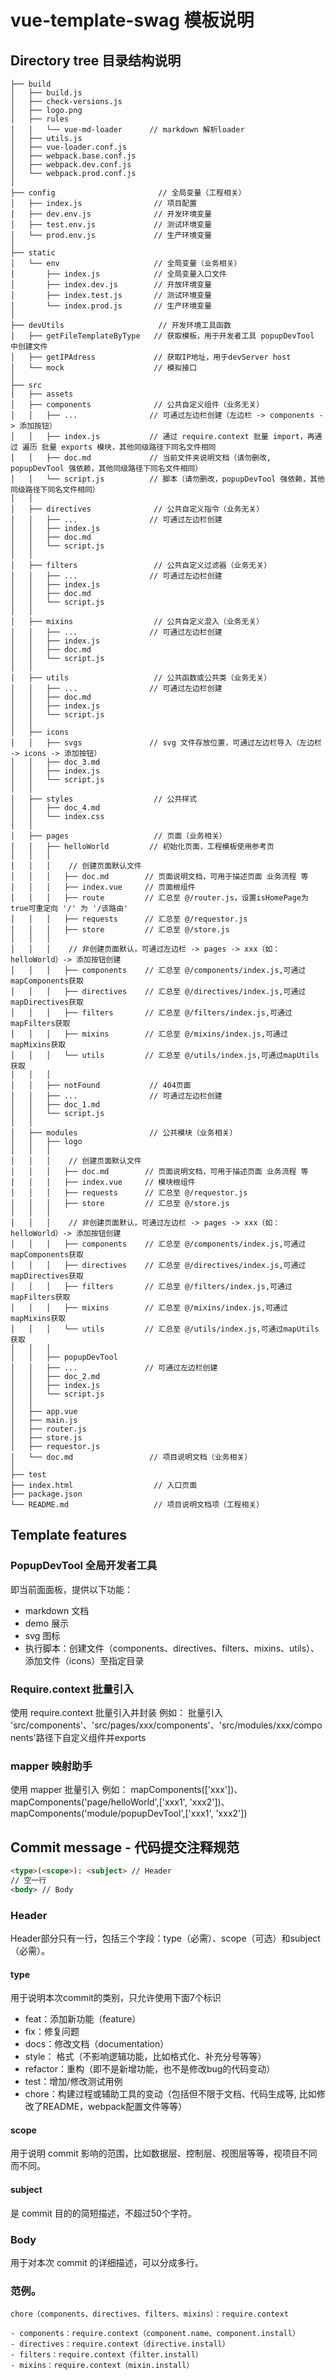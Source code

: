 # vue-template-swag 模板说明

##  Directory tree 目录结构说明
``` dsconfig
├── build
│   ├── build.js
│   ├── check-versions.js
│   ├── logo.png
│   ├── rules
│   │   └── vue-md-loader      // markdown 解析loader
│   ├── utils.js
│   ├── vue-loader.conf.js
│   ├── webpack.base.conf.js
│   ├── webpack.dev.conf.js
│   └── webpack.prod.conf.js
│
├── config                       // 全局变量（工程相关）
│   ├── index.js                // 项目配置
│   ├── dev.env.js              // 开发环境变量
│   ├── test.env.js             // 测试环境变量
│   └── prod.env.js             // 生产环境变量
│
├── static
│   └── env                     // 全局变量（业务相关）
│       ├── index.js            // 全局变量入口文件
│       ├── index.dev.js        // 开放环境变量
│       ├── index.test.js       // 测试环境变量
│       └── index.prod.js       // 生产环境变量
│
├── devUtils                     // 开发环境工具函数
│   ├── getFileTemplateByType   // 获取模板，用于开发者工具 popupDevTool 中创建文件
│   ├── getIPAdress             // 获取IP地址，用于devServer host
│   └── mock                    // 模拟接口
│
├── src
│   ├── assets
│   ├── components              // 公共自定义组件（业务无关）
│   │   ├── ...                // 可通过左边栏创建（左边栏 -> components -> 添加按钮）
│   │   ├── index.js           // 通过 require.context 批量 import，再通过 遍历 批量 exports 模块，其他同级路径下同名文件相同
│   │   ├── doc.md             // 当前文件夹说明文档（请勿删改, popupDevTool 强依赖，其他同级路径下同名文件相同）
│   │   └── script.js          // 脚本（请勿删改，popupDevTool 强依赖，其他同级路径下同名文件相同）
│   │
│   ├── directives              // 公共自定义指令（业务无关）
│   │   ├── ...                // 可通过左边栏创建
│   │   ├── index.js
│   │   ├── doc.md
│   │   └── script.js
│   │
│   ├── filters                 // 公共自定义过滤器（业务无关）
│   │   ├── ...                // 可通过左边栏创建
│   │   ├── index.js
│   │   ├── doc.md
│   │   └── script.js
│   │
│   ├── mixins                  // 公共自定义混入（业务无关）
│   │   ├── ...                // 可通过左边栏创建
│   │   ├── index.js
│   │   ├── doc.md
│   │   └── script.js
│   │
│   ├── utils                   // 公共函数或公共类（业务无关）
│   │   ├── ...                // 可通过左边栏创建
│   │   ├── doc.md
│   │   ├── index.js
│   │   └── script.js
│   │
│   ├── icons
│   │   ├── svgs               // svg 文件存放位置，可通过左边栏导入（左边栏 -> icons -> 添加按钮）
│   │   ├── doc_3.md
│   │   ├── index.js
│   │   └── script.js
│   │
│   ├── styles                  // 公共样式
│   │   ├── doc_4.md
│   │   └── index.css
│   │
│   ├── pages                   // 页面（业务相关）
│   │   ├── helloWorld         // 初始化页面，工程模板使用参考页
│   │   │
│   │   │    // 创建页面默认文件
│   │   │   ├── doc.md        // 页面说明文档，可用于描述页面 业务流程 等
│   │   │   ├── index.vue     // 页面根组件
│   │   │   ├── route         // 汇总至 @/router.js，设置isHomePage为true可重定向 '/' 为 '/该路由'
│   │   │   ├── requests      // 汇总至 @/requestor.js
│   │   │   ├── store         // 汇总至 @/store.js
│   │   │
│   │   │    // 非创建页面默认，可通过左边栏 -> pages -> xxx（如：helloWorld）-> 添加按钮创建
│   │   │   ├── components    // 汇总至 @/components/index.js,可通过mapComponents获取
│   │   │   ├── directives    // 汇总至 @/directives/index.js,可通过mapDirectives获取
│   │   │   ├── filters       // 汇总至 @/filters/index.js,可通过mapFilters获取
│   │   │   ├── mixins        // 汇总至 @/mixins/index.js,可通过mapMixins获取
│   │   │   └── utils         // 汇总至 @/utils/index.js,可通过mapUtils获取
│   │   │
│   │   ├── notFound           // 404页面
│   │   ├── ...                // 可通过左边栏创建
│   │   ├── doc_1.md
│   │   └── script.js
│   │
│   ├── modules                // 公共模块（业务相关）
│   │   ├── logo
│   │   │
│   │   │    // 创建页面默认文件
│   │   │   ├── doc.md        // 页面说明文档，可用于描述页面 业务流程 等
│   │   │   ├── index.vue     // 模块根组件
│   │   │   ├── requests      // 汇总至 @/requestor.js
│   │   │   ├── store         // 汇总至 @/store.js
│   │   │
│   │   │    // 非创建页面默认，可通过左边栏 -> pages -> xxx（如：helloWorld）-> 添加按钮创建
│   │   │   ├── components    // 汇总至 @/components/index.js,可通过mapComponents获取
│   │   │   ├── directives    // 汇总至 @/directives/index.js,可通过mapDirectives获取
│   │   │   ├── filters       // 汇总至 @/filters/index.js,可通过mapFilters获取
│   │   │   ├── mixins        // 汇总至 @/mixins/index.js,可通过mapMixins获取
│   │   │   └── utils         // 汇总至 @/utils/index.js,可通过mapUtils获取
│   │   │
│   │   ├── popupDevTool
│   │   ├── ...               // 可通过左边栏创建
│   │   ├── doc_2.md
│   │   ├── index.js
│   │   └── script.js
│   │
│   ├── app.vue
│   ├── main.js
│   ├── router.js
│   ├── store.js
│   ├── requestor.js
│   └── doc.md                 // 项目说明文档（业务相关）
│
├── test
├── index.html                  // 入口页面
├── package.json
└── README.md                   // 项目说明文档项（工程相关）
```

## Template features
###  PopupDevTool 全局开发者工具
即当前面面板，提供以下功能：
* markdown 文档
* demo 展示
* svg 图标
* 执行脚本：创建文件（components、directives、filters、mixins、utils）、添加文件（icons）至指定目录
###  Require.context 批量引入
使用 require.context 批量引入并封装
例如：
批量引入 'src/components'、'src/pages/xxx/components'、'src/modules/xxx/components'路径下自定义组件并exports
###  mapper 映射助手
使用 mapper 批量引入
例如：
mapComponents(['xxx'])、
mapComponents('page/helloWorld',['xxx1', 'xxx2'])、
mapComponents('module/popupDevTool',['xxx1', 'xxx2'])


## Commit message - 代码提交注释规范
``` html
<type>(<scope>): <subject> // Header
// 空一行
<body> // Body
```
###  Header
Header部分只有一行，包括三个字段：type（必需）、scope（可选）和subject（必需）。

#### type
用于说明本次commit的类别，只允许使用下面7个标识
* feat：添加新功能（feature）
* fix：修复问题
* docs：修改文档（documentation）
* style： 格式（不影响逻辑功能，比如格式化、补充分号等等）
* refactor：重构（即不是新增功能，也不是修改bug的代码变动）
* test：增加/修改测试用例
* chore：构建过程或辅助工具的变动（包括但不限于文档、代码生成等, 比如修改了README，webpack配置文件等等）

#### scope
用于说明 commit 影响的范围，比如数据层、控制层、视图层等等，视项目不同而不同。

#### subject
是 commit 目的的简短描述，不超过50个字符。

### Body
用于对本次 commit 的详细描述，可以分成多行。

### 范例。
```
chore（components、directives、filters、mixins）：require.context

- components：require.context（component.name、component.install）
- directives：require.context（directive.install）
- filters：require.context（filter.install）
- mixins：require.context（mixin.install）
```
